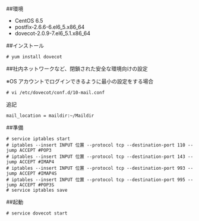 ##環境

- CentOS 6.5
- postfix-2.6.6-6.el6_5.x86_64
- dovecot-2.0.9-7.el6_5.1.x86_64


##インストール

```
# yum install dovecot
```

##社内ネットワークなど、閉鎖された安全な環境向けの設定

※OS アカウントでログインできるように最小の設定をする場合

```
# vi /etc/dovecot/conf.d/10-mail.conf
```

追記

```
mail_location = maildir:~/Maildir
```

##準備

```
# service iptables start
# iptables --insert INPUT 位置 --protocol tcp --destination-port 110 --jump ACCEPT #POP3
# iptables --insert INPUT 位置 --protocol tcp --destination-port 143 --jump ACCEPT #IMAP4
# iptables --insert INPUT 位置 --protocol tcp --destination-port 993 --jump ACCEPT #IMAP4S
# iptables --insert INPUT 位置 --protocol tcp --destination-port 995 --jump ACCEPT #POP3S
# service iptables save
```

##起動

```
# service dovecot start
```

